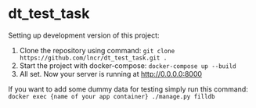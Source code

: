 # dt_test_task
Setting up development version of this project:
1) Clone the repository using command:
   `git clone https://github.com/lncr/dt_test_task.git .`
2) Start the project with docker-compose:
   `docker-compose up --build`
3) All set. Now your server is running at http://0.0.0.0:8000

If you want to add some dummy data for testing simply run this command:
`docker exec {name of your app container} ./manage.py filldb`
